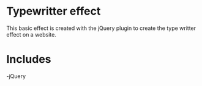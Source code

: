 Typewritter effect
===========================
This basic effect is created with the jQuery plugin to create the type writter effect on a website.


Includes
===========

-jQuery

